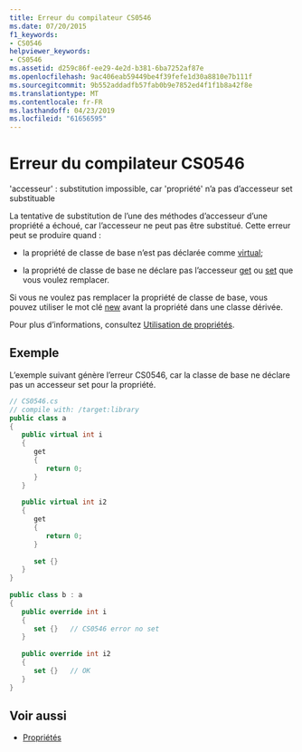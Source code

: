 ```yaml
---
title: Erreur du compilateur CS0546
ms.date: 07/20/2015
f1_keywords:
- CS0546
helpviewer_keywords:
- CS0546
ms.assetid: d259c86f-ee29-4e2d-b381-6ba7252af87e
ms.openlocfilehash: 9ac406eab59449be4f39fefe1d30a8810e7b111f
ms.sourcegitcommit: 9b552addadfb57fab0b9e7852ed4f1f1b8a42f8e
ms.translationtype: MT
ms.contentlocale: fr-FR
ms.lasthandoff: 04/23/2019
ms.locfileid: "61656595"
---
```

# <a name="compiler-error-cs0546"></a>Erreur du compilateur CS0546
'accesseur' : substitution impossible, car 'propriété' n’a pas d’accesseur set substituable  
  
 La tentative de substitution de l’une des méthodes d’accesseur d’une propriété a échoué, car l’accesseur ne peut pas être substitué. Cette erreur peut se produire quand :  
  
-   la propriété de classe de base n’est pas déclarée comme [virtual](../../csharp/language-reference/keywords/virtual.md);  
  
-   la propriété de classe de base ne déclare pas l’accesseur [get](../../csharp/language-reference/keywords/get.md) ou [set](../../csharp/language-reference/keywords/set.md) que vous voulez remplacer.  
  
 Si vous ne voulez pas remplacer la propriété de classe de base, vous pouvez utiliser le mot clé [new](../../csharp/language-reference/keywords/new.md) avant la propriété dans une classe dérivée.  
  
 Pour plus d’informations, consultez [Utilisation de propriétés](../../csharp/programming-guide/classes-and-structs/using-properties.md).  
  
## <a name="example"></a>Exemple  
 L’exemple suivant génère l’erreur CS0546, car la classe de base ne déclare pas un accesseur set pour la propriété.  
  
```csharp  
// CS0546.cs  
// compile with: /target:library  
public class a  
{  
   public virtual int i  
   {  
      get  
      {  
         return 0;  
      }  
   }  
  
   public virtual int i2  
   {  
      get  
      {  
         return 0;  
      }  
  
      set {}  
   }  
}  
  
public class b : a  
{  
   public override int i  
   {  
      set {}   // CS0546 error no set  
   }  
  
   public override int i2  
   {  
      set {}   // OK  
   }  
}  
```  
  
## <a name="see-also"></a>Voir aussi

- [Propriétés](../../csharp/programming-guide/classes-and-structs/properties.md)
